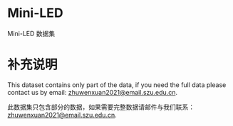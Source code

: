 # Mini-LED
Mini-LED 数据集

# 补充说明
This dataset contains only part of the data, if you need the full data please contact us by email: zhuwenxuan2021@email.szu.edu.cn.

此数据集只包含部分的数据，如果需要完整数据请邮件与我们联系：zhuwenxuan2021@email.szu.edu.cn.
